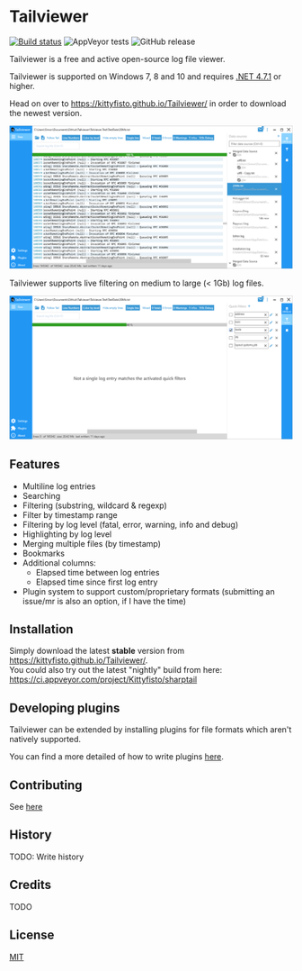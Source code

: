 # Tailviewer

[![Build status](https://ci.appveyor.com/api/projects/status/mripd18s222ue6gm?svg=true)](https://ci.appveyor.com/project/Kittyfisto/sharptail)
![AppVeyor tests](https://img.shields.io/appveyor/tests/Kittyfisto/sharptail.svg?color=%234CC61E)
![GitHub release](https://img.shields.io/github/release/kittyfisto/tailviewer.svg)

Tailviewer is a free and active open-source log file viewer.

Tailviewer is supported on Windows 7, 8 and 10 and requires [.NET 4.7.1](https://www.microsoft.com/en-us/download/details.aspx?id=56116) or higher.

Head on over to https://kittyfisto.github.io/Tailviewer/ in order to download the newest version.

![Tailviewer application](/Screenshot1.png?raw=true)  

Tailviewer supports live filtering on medium to large (< 1Gb) log files.

![Live filtering](/Screenshot2.png?raw=true)

## Features

- Multiline log entries
- Searching
- Filtering (substring, wildcard & regexp)
- Filter by timestamp range
- Filtering by log level (fatal, error, warning, info and debug)
- Highlighting by log level
- Merging multiple files (by timestamp)
- Bookmarks
- Additional columns:
   - Elapsed time between log entries
   - Elapsed time since first log entry
- Plugin system to support custom/proprietary formats (submitting an issue/mr is also an option, if I have the time)

## Installation

Simply download the latest **stable** version from https://kittyfisto.github.io/Tailviewer/.  
You could also try out the latest "nightly" build from here: https://ci.appveyor.com/project/Kittyfisto/sharptail

## Developing plugins

Tailviewer can be extended by installing plugins for file formats which aren't natively supported.

You can find a more detailed of how to write plugins [here](docs/DevelopingPlugins.md).

## Contributing

See [here](CONTRIBUTING.md)

## History

TODO: Write history

## Credits

TODO

## License

[MIT](http://opensource.org/licenses/MIT)
